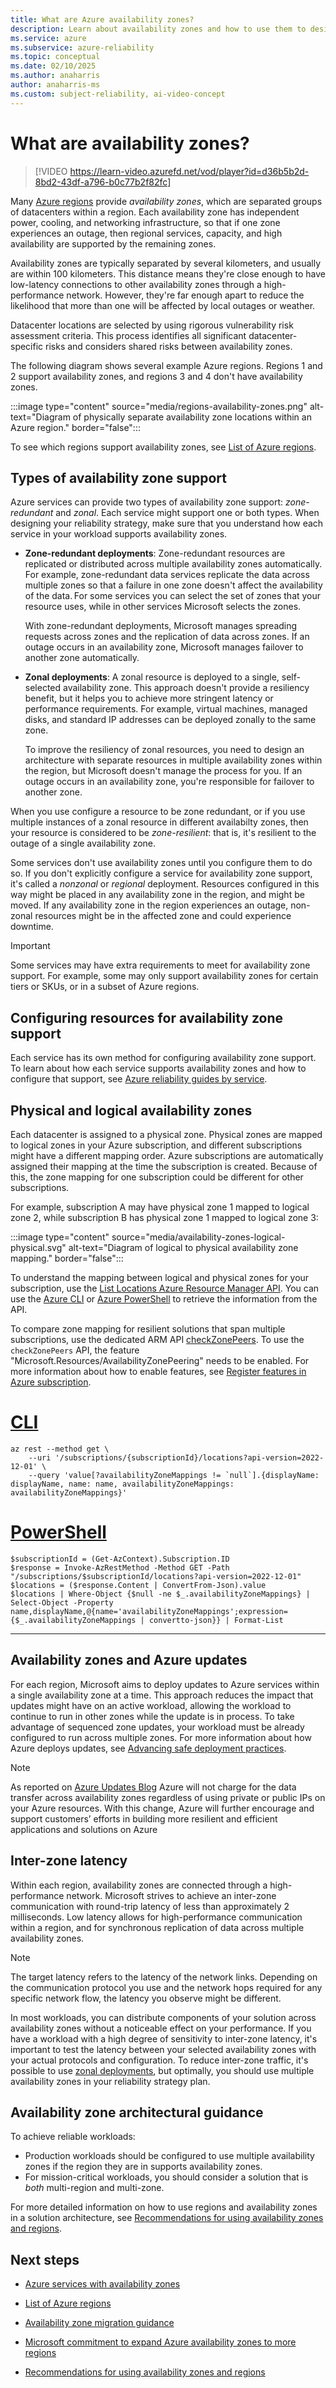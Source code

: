 ```yaml
---
title: What are Azure availability zones?
description: Learn about availability zones and how to use them to design resilient solutions.
ms.service: azure
ms.subservice: azure-reliability
ms.topic: conceptual
ms.date: 02/10/2025
ms.author: anaharris
author: anaharris-ms
ms.custom: subject-reliability, ai-video-concept
---
```


# What are availability zones?

>[!VIDEO https://learn-video.azurefd.net/vod/player?id=d36b5b2d-8bd2-43df-a796-b0c77b2f82fc]

Many [Azure regions](./regions-overview.md) provide *availability zones*, which are separated groups of datacenters within a region. Each availability zone has independent power, cooling, and networking infrastructure, so that if one zone experiences an outage, then regional services, capacity, and high availability are supported by the remaining zones. 

Availability zones are typically separated by several kilometers, and usually are within 100 kilometers. This distance means they're close enough to have low-latency connections to other availability zones through a high-performance network. However, they're far enough apart to reduce the likelihood that more than one will be affected by local outages or weather.

Datacenter locations are selected by using rigorous vulnerability risk assessment criteria. This process identifies all significant datacenter-specific risks and considers shared risks between availability zones.

The following diagram shows several example Azure regions. Regions 1 and 2 support availability zones, and regions 3 and 4 don't have availability zones.

:::image type="content" source="media/regions-availability-zones.png" alt-text="Diagram of physically separate availability zone locations within an Azure region." border="false":::

To see which regions support availability zones, see [List of Azure regions](regions-list.md).

<a name='zonal-and-zone-redundant-services'></a>
## Types of availability zone support

Azure services can provide two types of availability zone support: *zone-redundant* and *zonal*. Each service might support one or both types. When designing your reliability strategy, make sure that you understand how each service in your workload supports availability zones. 

- **Zone-redundant deployments**: Zone-redundant resources are replicated or distributed across multiple availability zones automatically. For example, zone-redundant data services replicate the data across multiple zones so that a failure in one zone doesn't affect the availability of the data. For some services you can select the set of zones that your resource uses, while in other services Microsoft selects the zones.

    With zone-redundant deployments, Microsoft manages spreading requests across zones and the replication of data across zones. If an outage occurs in an availability zone, Microsoft manages failover to another zone automatically.

- **Zonal deployments**: A zonal resource is deployed to a single, self-selected availability zone. This approach doesn't provide a resiliency benefit, but it helps you to achieve more stringent latency or performance requirements. For example, virtual machines, managed disks, and standard IP addresses can be deployed zonally to the same zone.

   To improve the resiliency of zonal resources, you need to design an architecture with separate resources in multiple availability zones within the region, but Microsoft doesn't manage the process for you. If an outage occurs in an availability zone, you're responsible for failover to another zone.

When you use configure a resource to be zone redundant, or if you use multiple instances of a zonal resource in different availabilty zones, then your resource is considered to be *zone-resilient*: that is, it's resilient to the outage of a single availability zone.

Some services don't use availability zones until you configure them to do so. If you don't explicitly configure a service for availability zone support, it's called a *nonzonal* or *regional* deployment. Resources configured in this way might be placed in any availability zone in the region, and might be moved. If any availability zone in the region experiences an outage, non-zonal resources might be in the affected zone and could experience downtime.

>[!IMPORTANT]
>Some services may have extra requirements to meet for availability zone support. For example, some may only support availability zones for certain tiers or SKUs, or in a subset of Azure regions.

## Configuring resources for availability zone support

Each service has its own method for configuring availability zone support. To learn about how each service supports availability zones and how to configure that support, see [Azure reliability guides by service](overview-reliability-guidance.md).

## Physical and logical availability zones

Each datacenter is assigned to a physical zone. Physical zones are mapped to logical zones in your Azure subscription, and different subscriptions might have a different mapping order. Azure subscriptions are automatically assigned their mapping at the time the subscription is created. Because of this, the zone mapping for one subscription could be different for other subscriptions.

For example, subscription A may have physical zone 1 mapped to logical zone 2, while subscription B has physical zone 1 mapped to logical zone 3:

:::image type="content" source="media/availability-zones-logical-physical.svg" alt-text="Diagram of logical to physical availability zone mapping." border="false":::

To understand the mapping between logical and physical zones for your subscription, use the [List Locations Azure Resource Manager API](/rest/api/resources/subscriptions/list-locations). You can use the [Azure CLI](/cli/azure/install-azure-cli) or [Azure PowerShell](/powershell/azure/what-is-azure-powershell) to retrieve the information from the API.

To compare zone mapping for resilient solutions that span multiple subscriptions, use the dedicated ARM API [checkZonePeers](/rest/api/resources/subscriptions/check-zone-peers). To use the `checkZonePeers` API, the feature "Microsoft.Resources/AvailabilityZonePeering" needs to be enabled. For more information about how to enable features, see [Register features in Azure subscription](/azure/azure-resource-manager/management/preview-features).

# [CLI](#tab/azure-cli)

```azurecli
az rest --method get \
    --uri '/subscriptions/{subscriptionId}/locations?api-version=2022-12-01' \
    --query 'value[?availabilityZoneMappings != `null`].{displayName: displayName, name: name, availabilityZoneMappings: availabilityZoneMappings}'
```

# [PowerShell](#tab/azure-powershell)

```azurepowershell
$subscriptionId = (Get-AzContext).Subscription.ID
$response = Invoke-AzRestMethod -Method GET -Path "/subscriptions/$subscriptionId/locations?api-version=2022-12-01"
$locations = ($response.Content | ConvertFrom-Json).value
$locations | Where-Object {$null -ne $_.availabilityZoneMappings} | Select-Object -Property name,displayName,@{name='availabilityZoneMappings';expression={$_.availabilityZoneMappings | convertto-json}} | Format-List
```

---

## Availability zones and Azure updates

For each region, Microsoft aims to deploy updates to Azure services within a single availability zone at a time. This approach reduces the impact that updates might have on an active workload, allowing the workload to continue to run in other zones while the update is in process. To take advantage of sequenced zone updates, your workload must be already configured to run across multiple zones. For more information about how Azure deploys updates, see [Advancing safe deployment practices](https://azure.microsoft.com/blog/advancing-safe-deployment-practices/).

> [!NOTE]
> As reported on [Azure Updates Blog](https://azure.microsoft.com/updates?id=update-on-interavailability-zone-data-transfer-pricing) Azure will not charge for the data transfer across availability zones regardless of using private or public IPs on your Azure resources. With this change, Azure will further encourage and support customers’ efforts in building more resilient and efficient applications and solutions on Azure

## Inter-zone latency

Within each region, availability zones are connected through a high-performance network. Microsoft strives to achieve an inter-zone communication with round-trip latency of less than approximately 2 milliseconds. Low latency allows for high-performance communication within a region, and for synchronous replication of data across multiple availability zones.

> [!NOTE]
> The target latency refers to the latency of the network links. Depending on the communication protocol you use and the network hops required for any specific network flow, the latency you observe might be different.

In most workloads, you can distribute components of your solution across availability zones without a noticeable effect on your performance. If you have a workload with a high degree of sensitivity to inter-zone latency, it's important to test the latency between your selected availability zones with your actual protocols and configuration. To reduce inter-zone traffic, it's possible to use [zonal deployments](#zonal-and-zone-redundant-services), but optimally, you should use multiple availability zones in your reliability strategy plan. 

## Availability zone architectural guidance

To achieve reliable workloads:

- Production workloads should be configured to use multiple availability zones if the region they are in supports availability zones.
- For mission-critical workloads, you should consider a solution that is *both* multi-region and multi-zone.

For more detailed information on how to use regions and availability zones in a solution architecture, see [Recommendations for using availability zones and regions](/azure/well-architected/resiliency/regions-availability-zones).

## Next steps

- [Azure services with availability zones](availability-zones-service-support.md)

- [List of Azure regions](regions-list.md)

- [Availability zone migration guidance](availability-zones-migration-overview.md)

- [Microsoft commitment to expand Azure availability zones to more regions](https://azure.microsoft.com/blog/our-commitment-to-expand-azure-availability-zones-to-more-regions/)

- [Recommendations for using availability zones and regions](/azure/well-architected/reliability/regions-availability-zones)
